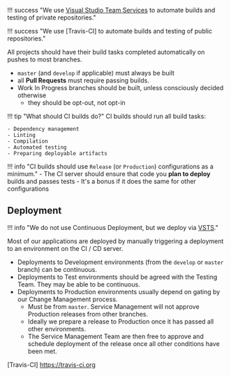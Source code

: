 !!! success "We use [Visual Studio Team Services][VSTS] to automate builds and testing of private repositories."

!!! success "We use [Travis-CI] to automate builds and testing of public repositories."

All projects should have their build tasks completed automatically on pushes to most branches.

- `master` (and `develop` if applicable) must always be built
- all **Pull Requests** must require passing builds.
- Work In Progress branches should be built, unless consciously decided otherwise
    - they should be opt-out, not opt-in

!!! tip "What should CI builds do?"
    CI builds should run all build tasks:

    - Dependency management
    - Linting
    - Compilation
    - Automated testing
    - Preparing deployable artifacts

!!! info "CI builds should use `Release` (or `Production`) configurations as a minimum."
    - The CI server should ensure that code you **plan to deploy** builds and passes tests
    - It's a bonus if it does the same for other configurations

## Deployment

!!! info "We do not use Continuous Deployment, but we deploy via [VSTS]."

Most of our applications are deployed by manually triggering a deployment to an environment on the CI / CD server.

- Deployments to Development environments (from the `develop` or `master` branch) can be continuous.
- Deployments to Test environments should be agreed with the Testing Team. They may be able to be continuous.
- Deployments to Production environments usually depend on gating by our Change Management process.
    - Must be from `master`. Service Management will not approve Production releases from other branches.
    - Ideally we prepare a release to Production once it has passed all other environments.
    - The Service Management Team are then free to approve and schedule deployment of the release once all other conditions have been met.

[VSTS]: https://universityofnottingham.visualstudio.com
[Travis-CI] https://travis-ci.org
